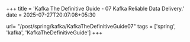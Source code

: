 +++
title = 'Kafka The Definitive Guide - 07 Kafka Reliable Data Delivery.'
date = 2025-07-27T20:07:08+05:30

url= "/post/spring/kafka/KafkaTheDefinitiveGuide07"
tags = ['spring', 'kafka', 'KafkaTheDefinitiveGuide']
+++

